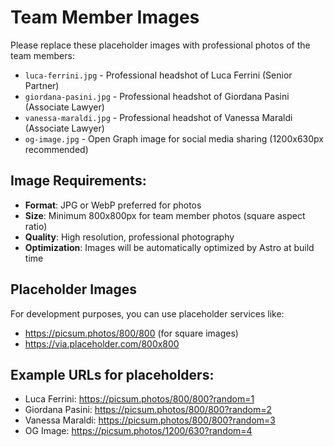 # Team Member Images

Please replace these placeholder images with professional photos of the team members:

- `luca-ferrini.jpg` - Professional headshot of Luca Ferrini (Senior Partner)
- `giordana-pasini.jpg` - Professional headshot of Giordana Pasini (Associate Lawyer)
- `vanessa-maraldi.jpg` - Professional headshot of Vanessa Maraldi (Associate Lawyer)
- `og-image.jpg` - Open Graph image for social media sharing (1200x630px recommended)

## Image Requirements:

- **Format**: JPG or WebP preferred for photos
- **Size**: Minimum 800x800px for team member photos (square aspect ratio)
- **Quality**: High resolution, professional photography
- **Optimization**: Images will be automatically optimized by Astro at build time

## Placeholder Images

For development purposes, you can use placeholder services like:
- https://picsum.photos/800/800 (for square images)
- https://via.placeholder.com/800x800

## Example URLs for placeholders:
- Luca Ferrini: https://picsum.photos/800/800?random=1
- Giordana Pasini: https://picsum.photos/800/800?random=2  
- Vanessa Maraldi: https://picsum.photos/800/800?random=3
- OG Image: https://picsum.photos/1200/630?random=4
